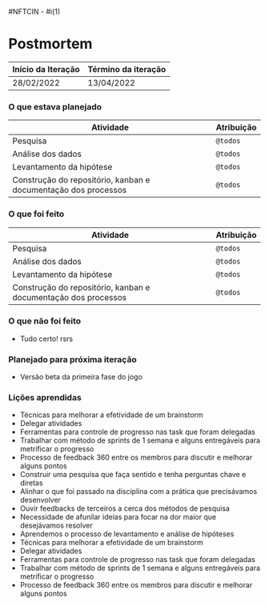 #NFTCIN - #i(1)

# Postmortem

Início da Iteração | Término da iteração
------------ | -------------
28/02/2022 | 13/04/2022

### O que estava planejado
| Atividade | Atribuição |
| --- | --- |
| Pesquisa | `@todos` |
| Análise dos dados | `@todos` |
| Levantamento da hipótese | `@todos` |
| Construção do repositório, kanban e documentação dos processos | `@todos` |

### O que foi feito
| Atividade | Atribuição |
| --- | --- |
| Pesquisa | `@todos` |
| Análise dos dados | `@todos` |
| Levantamento da hipótese | `@todos` |
| Construção do repositório, kanban e documentação dos processos | `@todos` |

### O que não foi feito
* Tudo certo! rsrs

### Planejado para próxima iteração
* Versão beta da primeira fase do jogo 

### Lições aprendidas
* Técnicas para melhorar a efetividade de um brainstorm
* Delegar atividades
* Ferramentas para controle de progresso nas task que foram delegadas
* Trabalhar com método de sprints de 1 semana e alguns entregáveis para metrificar o progresso
* Processo de feedback 360 entre os membros para discutir e melhorar alguns pontos
* Construir uma pesquisa que faça sentido e tenha perguntas chave e diretas
* Alinhar o que foi passado na disciplina com a prática que precisávamos desenvolver
* Ouvir feedbacks de terceiros a cerca dos métodos de pesquisa
* Necessidade de afunilar ideias para focar na dor maior que desejávamos resolver
* Aprendemos o processo de levantamento e análise de hipóteses
* Técnicas para melhorar a efetividade de um brainstorm
* Delegar atividades
* Ferramentas para controle de progresso nas task que foram delegadas
* Trabalhar com método de sprints de 1 semana e alguns entregáveis para metrificar o progresso
* Processo de feedback 360 entre os membros para discutir e melhorar alguns pontos
